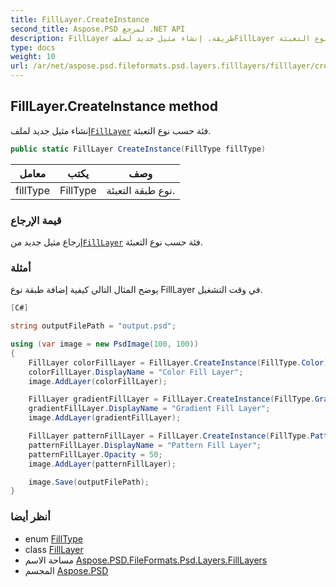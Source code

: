 ```yaml
---
title: FillLayer.CreateInstance
second_title: Aspose.PSD لمرجع .NET API
description: FillLayer طريقة. إنشاء مثيل جديد لملفFillLayer فئة حسب نوع التعبئة.
type: docs
weight: 10
url: /ar/net/aspose.psd.fileformats.psd.layers.filllayers/filllayer/createinstance/
---
```

## FillLayer.CreateInstance method

إنشاء مثيل جديد لملف[`FillLayer`](../) فئة حسب نوع التعبئة.

```csharp
public static FillLayer CreateInstance(FillType fillType)
```

| معامل | يكتب | وصف |
| --- | --- | --- |
| fillType | FillType | نوع طبقة التعبئة. |

### قيمة الإرجاع

إرجاع مثيل جديد من[`FillLayer`](../) فئة حسب نوع التعبئة.

### أمثلة

يوضح المثال التالي كيفية إضافة طبقة نوع FillLayer في وقت التشغيل.

```csharp
[C#]

string outputFilePath = "output.psd";

using (var image = new PsdImage(100, 100))
{
    FillLayer colorFillLayer = FillLayer.CreateInstance(FillType.Color);
    colorFillLayer.DisplayName = "Color Fill Layer";
    image.AddLayer(colorFillLayer);

    FillLayer gradientFillLayer = FillLayer.CreateInstance(FillType.Gradient);
    gradientFillLayer.DisplayName = "Gradient Fill Layer";
    image.AddLayer(gradientFillLayer);

    FillLayer patternFillLayer = FillLayer.CreateInstance(FillType.Pattern);
    patternFillLayer.DisplayName = "Pattern Fill Layer";
    patternFillLayer.Opacity = 50;
    image.AddLayer(patternFillLayer);

    image.Save(outputFilePath);
}
```

### أنظر أيضا

* enum [FillType](../../../aspose.psd.fileformats.psd.layers.fillsettings/filltype/)
* class [FillLayer](../)
* مساحة الاسم [Aspose.PSD.FileFormats.Psd.Layers.FillLayers](../../filllayer/)
* المجسم [Aspose.PSD](../../../)


